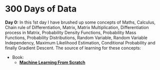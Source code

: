 # 300 Days of Data

**Day 0:** In this 1st day I have brushed up some concepts of Maths, Calculus, Chain rule of Differentiation, Matrix, Matrix Multiplication, Differentiation process in Matrix, Probability Density Functions, Probability Mass Functions, Probability Distributions, Random Variable, Random Variable Independency, Maximum Likelihood Estimation, Conditional Probability and finally Gradient Descent. The source of learning for these concepts:

- Book:
    - [**Machine Learning From Scratch**](https://dafriedman97.github.io/mlbook/content/introduction.html) 

